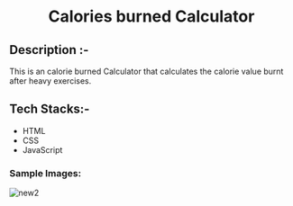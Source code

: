 # <p align="center">Calories burned Calculator</p>

## Description :-

This is an calorie burned Calculator that calculates the calorie value burnt after heavy exercises.

## Tech Stacks:-

- HTML
- CSS
- JavaScript

### Sample Images:
![new2](https://github.com/Rakesh9100/CalcDiverse/assets/156535575/11517a96-35a8-401a-a6b5-a4825ad95c27)
